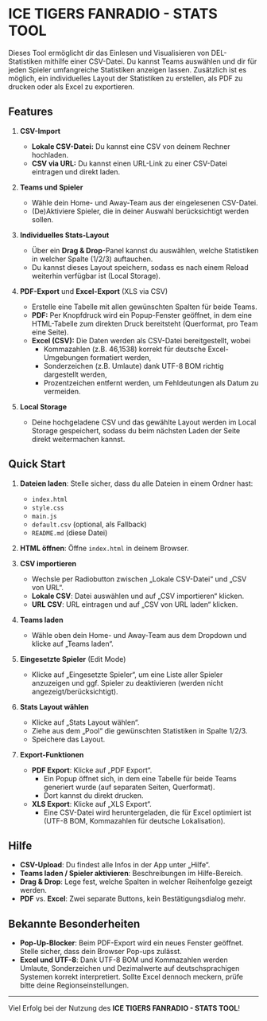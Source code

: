 # ICE TIGERS FANRADIO - STATS TOOL

Dieses Tool ermöglicht dir das Einlesen und Visualisieren von DEL-Statistiken mithilfe einer CSV-Datei. Du kannst Teams auswählen und dir für jeden Spieler umfangreiche Statistiken anzeigen lassen. Zusätzlich ist es möglich, ein individuelles Layout der Statistiken zu erstellen, als PDF zu drucken oder als Excel zu exportieren.

## Features

1. **CSV-Import**
   - **Lokale CSV-Datei:** Du kannst eine CSV von deinem Rechner hochladen.
   - **CSV via URL:** Du kannst einen URL-Link zu einer CSV-Datei eintragen und direkt laden.

2. **Teams und Spieler**
   - Wähle dein Home- und Away-Team aus der eingelesenen CSV-Datei.
   - (De)Aktiviere Spieler, die in deiner Auswahl berücksichtigt werden sollen.

3. **Individuelles Stats-Layout**
   - Über ein **Drag & Drop**-Panel kannst du auswählen, welche Statistiken in welcher Spalte (1/2/3) auftauchen.
   - Du kannst dieses Layout speichern, sodass es nach einem Reload weiterhin verfügbar ist (Local Storage).

4. **PDF-Export** und **Excel-Export** (XLS via CSV)
   - Erstelle eine Tabelle mit allen gewünschten Spalten für beide Teams.
   - **PDF:** Per Knopfdruck wird ein Popup-Fenster geöffnet, in dem eine HTML-Tabelle zum direkten Druck bereitsteht (Querformat, pro Team eine Seite).
   - **Excel (CSV):** Die Daten werden als CSV-Datei bereitgestellt, wobei
     - Kommazahlen (z.B. 46,1538) korrekt für deutsche Excel-Umgebungen formatiert werden,
     - Sonderzeichen (z.B. Umlaute) dank UTF-8 BOM richtig dargestellt werden,
     - Prozentzeichen entfernt werden, um Fehldeutungen als Datum zu vermeiden.

5. **Local Storage**
   - Deine hochgeladene CSV und das gewählte Layout werden im Local Storage gespeichert, sodass du beim nächsten Laden der Seite direkt weitermachen kannst.

## Quick Start

1. **Dateien laden**: Stelle sicher, dass du alle Dateien in einem Ordner hast:
   - `index.html`
   - `style.css`
   - `main.js`
   - `default.csv` (optional, als Fallback)
   - `README.md` (diese Datei)

2. **HTML öffnen**: Öffne `index.html` in deinem Browser.

3. **CSV importieren**
   - Wechsle per Radiobutton zwischen „Lokale CSV-Datei“ und „CSV von URL“.
   - **Lokale CSV**: Datei auswählen und auf „CSV importieren“ klicken.
   - **URL CSV**: URL eintragen und auf „CSV von URL laden“ klicken.

4. **Teams laden**
   - Wähle oben dein Home- und Away-Team aus dem Dropdown und klicke auf „Teams laden“.

5. **Eingesetzte Spieler** (Edit Mode)
   - Klicke auf „Eingesetzte Spieler“, um eine Liste aller Spieler anzuzeigen und ggf. Spieler zu deaktivieren (werden nicht angezeigt/berücksichtigt).

6. **Stats Layout wählen**
   - Klicke auf „Stats Layout wählen“.  
   - Ziehe aus dem „Pool“ die gewünschten Statistiken in Spalte 1/2/3.  
   - Speichere das Layout.

7. **Export-Funktionen**
   - **PDF Export**: Klicke auf „PDF Export“.  
     - Ein Popup öffnet sich, in dem eine Tabelle für beide Teams generiert wurde (auf separaten Seiten, Querformat).  
     - Dort kannst du direkt drucken.
   - **XLS Export**: Klicke auf „XLS Export“.  
     - Eine CSV-Datei wird heruntergeladen, die für Excel optimiert ist (UTF-8 BOM, Kommazahlen für deutsche Lokalisation).

## Hilfe

- **CSV-Upload**: Du findest alle Infos in der App unter „Hilfe“.  
- **Teams laden / Spieler aktivieren**: Beschreibungen im Hilfe-Bereich.  
- **Drag & Drop**: Lege fest, welche Spalten in welcher Reihenfolge gezeigt werden.  
- **PDF** vs. **Excel**: Zwei separate Buttons, kein Bestätigungsdialog mehr.

## Bekannte Besonderheiten

- **Pop-Up-Blocker**: Beim PDF-Export wird ein neues Fenster geöffnet. Stelle sicher, dass dein Browser Pop-ups zulässt.
- **Excel und UTF-8**: Dank UTF-8 BOM und Kommazahlen werden Umlaute, Sonderzeichen und Dezimalwerte auf deutschsprachigen Systemen korrekt interpretiert. Sollte Excel dennoch meckern, prüfe bitte deine Regionseinstellungen.


---

Viel Erfolg bei der Nutzung des **ICE TIGERS FANRADIO - STATS TOOL**!
